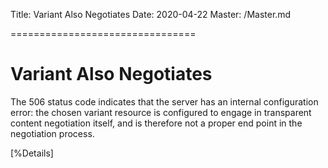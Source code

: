 Title: Variant Also Negotiates
Date: 2020-04-22
Master: /Master.md

================================

Variant Also Negotiates
================================

The 506 status code indicates that the server has an internal
configuration error: the chosen variant resource is configured to
engage in transparent content negotiation itself, and is therefore
not a proper end point in the negotiation process.

[%Details]
